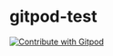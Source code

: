 # gitpod-test

<a href="https://gitpod.io/#https://github.com/railsxxx/gitpod-test">
  <img
    src="https://img.shields.io/badge/Contribute%20with-Gitpod-908a85?logo=gitpod"
    alt="Contribute with Gitpod"
  />
</a>
